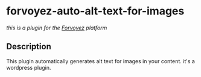 # forvoyez-auto-alt-text-for-images
*this is a plugin for the [Forvoyez](https://forvoyez.com) platform*

## Description
This plugin automatically generates alt text for images in your content.
it's a wordpress plugin.